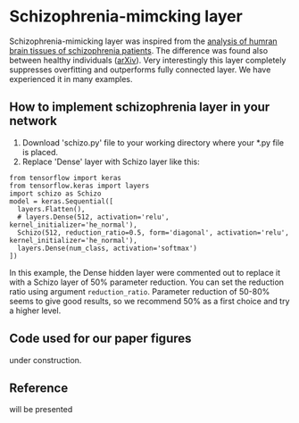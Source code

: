 # Schizophrenia-mimcking layer
Schizophrenia-mimicking layer was inspired from the [analysis of humran brain tissues of schizophrenia patients](https://www.nature.com/articles/s41398-019-0427-4). The difference was found also between healthy individuals ([arXiv](https://arxiv.org/abs/2007.00212)). Very interestingly this layer completely suppresses overfitting and outperforms fully connected layer. We have experienced it in many examples.

## How to implement schizophrenia layer in your network
1. Download 'schizo.py' file to your working directory where your *.py file is placed.
2. Replace 'Dense' layer with Schizo layer like this: 
```
from tensorflow import keras
from tensorflow.keras import layers
import schizo as Schizo
model = keras.Sequential([
  layers.Flatten(),
  # layers.Dense(512, activation='relu', kernel_initializer='he_normal'),
  Schizo(512, reduction_ratio=0.5, form='diagonal', activation='relu', kernel_initializer='he_normal'),
  layers.Dense(num_class, activation='softmax')
])
```
In this example, the Dense hidden layer were commented out to replace it with a Schizo layer of 50% parameter reduction. You can set the reduction ratio using argument `reduction_ratio`. Parameter reduction of 50-80% seems to give good results, so we recommend 50% as a first choice and try a higher level. 

## Code used for our paper figures
under construction.

## Reference
will be presented
